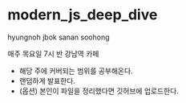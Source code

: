 # modern_js_deep_dive

hyungnoh
jbok
sanan
soohong

매주 목요일 7시 반 강남역 카페
- 해당 주에 커버되는 범위를 공부해온다.
- 랜덤하게 발표한다.
- (옵션) 본인이 파일을 정리했다면 깃허브에 업로드한다.
